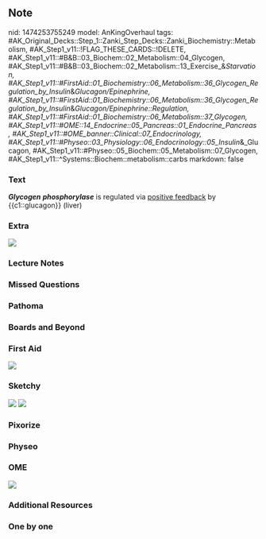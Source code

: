 ## Note
nid: 1474253755249
model: AnKingOverhaul
tags: #AK_Original_Decks::Step_1::Zanki_Step_Decks::Zanki_Biochemistry::Metabolism, #AK_Step1_v11::!FLAG_THESE_CARDS::!DELETE, #AK_Step1_v11::#B&B::03_Biochem::02_Metabolism::04_Glycogen, #AK_Step1_v11::#B&B::03_Biochem::02_Metabolism::13_Exercise_&_Starvation, #AK_Step1_v11::#FirstAid::01_Biochemistry::06_Metabolism::36_Glycogen_Regulation_by_Insulin_&_Glucagon/Epinephrine, #AK_Step1_v11::#FirstAid::01_Biochemistry::06_Metabolism::36_Glycogen_Regulation_by_Insulin_&_Glucagon/Epinephrine::Regulation, #AK_Step1_v11::#FirstAid::01_Biochemistry::06_Metabolism::37_Glycogen, #AK_Step1_v11::#OME::14_Endocrine::05_Pancreas::01_Endocrine_Pancreas, #AK_Step1_v11::#OME_banner::Clinical::07_Endocrinology, #AK_Step1_v11::#Physeo::03_Physiology::06_Endocrinology::05_Insulin_&_Glucagon, #AK_Step1_v11::#Physeo::05_Biochem::05_Metabolism::07_Glycogen, #AK_Step1_v11::^Systems::Biochem::metabolism::carbs
markdown: false

### Text
<div>
  <div>
    <i><b>Glycogen</b> <b>phosphorylase</b></i> is regulated via
    <u>positive feedback</u> by {{c1::glucagon}} (liver)
  </div>
</div>

### Extra
<img src="paste-101361228186023.jpg">

### Lecture Notes


### Missed Questions


### Pathoma


### Boards and Beyond


### First Aid
<img src="tmpi3ILaY.png">

### Sketchy
<img src="Screen%20Shot%202021-01-07%20at%2014.59.49.jpg">
<img src="Screen%20Shot%202021-01-07%20at%2014.59.58.jpg">

### Pixorize


### Physeo


### OME
<div class="ome-widget">
  <a href=
  "https://onlinemeded.org/spa/endocrinology?ref=anki"><img src=
  "_OME_AnkiFlashcards_Topic_1.png"></a>
</div>

### Additional Resources


### One by one

